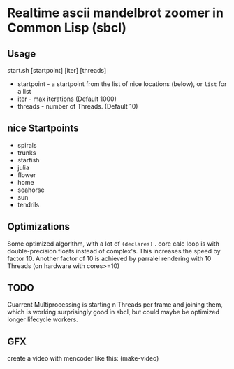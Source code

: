 # Realtime ascii mandelbrot zoomer in Common Lisp (sbcl)

## Usage
start.sh [startpoint] [iter] [threads]

- startpoint -  a startpoint from the list of nice locations (below), or `list` for a list
- iter       -  max iterations (Default 1000)
- threads    -  number of Threads. (Default 10)


## nice Startpoints

- spirals
- trunks
- starfish
- julia
- flower
- home
- seahorse
- sun
- tendrils

## Optimizations
Some optimized algorithm, with a lot of `(declares)` .
core calc loop is with double-precision floats instead of complex's.
This increases the speed by factor 10.
Another factor of 10 is achieved by parralel rendering with 10 Threads (on hardware with cores>=10)

## TODO
Cuarrent Multiprocessing is starting n Threads per frame and joining them, which is working surprisingly good in sbcl, but could maybe be optimized longer lifecycle workers.

## GFX
create a video with mencoder like this:
(make-video)
